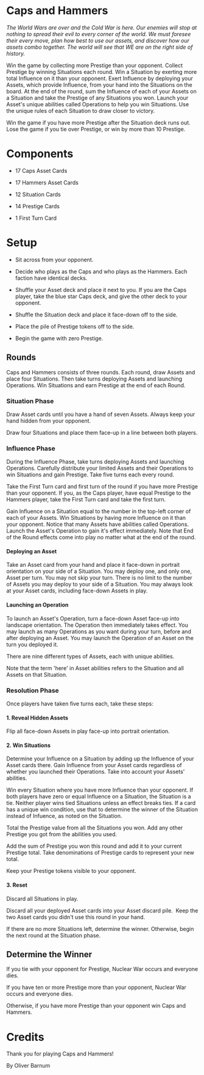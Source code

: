 # Caps and Hammers

*The World Wars are over and the Cold War is here. Our enemies will stop at nothing to spread their evil to every corner of the world. We must foresee their every move, plan how best to use our assets, and discover how our assets combo together. The world will see that WE are on the right side of history.*

Win the game by collecting more Prestige than your opponent. Collect Prestige by winning Situations each round. Win a Situation by exerting more total Influence on it than your opponent. Exert Influence by deploying your Assets, which provide Influence, from your hand into the Situations on the board. At the end of the round, sum the Influence of each of your Assets on a Situation and take the Prestige of any Situations you won. Launch your Asset's unique abilities called Operations to help you win Situations. Use the unique rules of each Situation to draw closer to victory.

Win the game if you have more Prestige after the Situation deck runs out. Lose the game if you tie over Prestige, or win by more than 10 Prestige.

# Components

- 17 Caps Asset Cards

- 17 Hammers Asset Cards

- 12 Situation Cards

- 14 Prestige Cards 

- 1 First Turn Card

# Setup

- Sit across from your opponent.

- Decide who plays as the Caps and who plays as the Hammers. Each faction have identical decks.

- Shuffle your Asset deck and place it next to you. If you are the Caps player, take the blue star Caps deck, and give the other deck to your opponent.

- Shuffle the Situation deck and place it face-down off to the side.

- Place the pile of Prestige tokens off to the side.

- Begin the game with zero Prestige.

## Rounds

Caps and Hammers consists of three rounds. Each round, draw Assets and place four Situations. Then take turns deploying Assets and launching Operations. Win Situations and earn Prestige at the end of each Round.

### Situation Phase

Draw Asset cards until you have a hand of seven Assets. Always keep your hand hidden from your opponent.

Draw four Situations and place them face-up in a line between both players.

### Influence Phase

During the Influence Phase, take turns deploying Assets and launching Operations. Carefully distribute your limited Assets and their Operations to win Situations and gain Prestige. Take five turns each every round.

Take the First Turn card and first turn of the round if you have more Prestige than your opponent. If you, as the Caps player, have equal Prestige to the Hammers player, take the First Turn card and take the first turn.

Gain Influence on a Situation equal to the number in the top-left corner of each of your Assets. Win Situations by having more Influence on it than your opponent. Notice that many Assets have abilities called Operations. Launch the Asset's Operation to gain it's effect immediately. Note that End of the Round effects come into play no matter what at the end of the round.

#### Deploying an Asset

Take an Asset card from your hand and place it face-down in portrait orientation on your side of a Situation. You may deploy one, and only one, Asset per turn. You may not skip your turn. There is no limit to the number of Assets you may deploy to your side of a Situation. You may always look at your Asset cards, including face-down Assets in play.

#### Launching an Operation

To launch an Asset's Operation, turn a face-down Asset face-up into landscape orientation. The Operation then immediately takes effect. You may launch as many Operations as you want during your turn, before and after deploying an Asset. You may launch the Operation of an Asset on the turn you deployed it.

There are nine different types of Assets, each with unique abilities.

Note that the term 'here' in Asset abilities refers to the Situation and all Assets on that Situation.

### Resolution Phase

Once players have taken five turns each, take these steps:

#### 1. Reveal Hidden Assets

Flip all face-down Assets in play face-up into portrait orientation.

#### 2. Win Situations

Determine your Influence on a Situation by adding up the Influence of your Asset cards there. Gain Influence from your Asset cards regardless of whether you launched their Operations. Take into account your Assets' abilities.

Win every Situation where you have more Influence than your opponent. If both players have zero or equal Influence on a Situation, the Situation is a tie. Neither player wins tied Situations unless an effect breaks ties. If a card has a unique win condition, use that to determine the winner of the Situation instead of Infuence, as noted on the Situation.

Total the Prestige value from all the Situations you won. Add any other Prestige you got from the abilities you used.

Add the sum of Prestige you won this round and add it to your current Prestige total. Take denominations of Prestige cards to represent your new total.

Keep your Prestige tokens visible to your opponent.

#### 3. Reset

Discard all Situations in play.

Discard all your deployed Asset cards into your Asset discard pile.  Keep the two Asset cards you didn't use this round in your hand.

If there are no more Situations left, determine the winner. Otherwise, begin the next round at the Situation phase.

## Determine the Winner

If you tie with your opponent for Prestige, Nuclear War occurs and everyone dies.

If you have ten or more Prestige more than your opponent, Nuclear War occurs and everyone dies.

Otherwise, if you have more Prestige than your opponent win Caps and Hammers.

# Credits

Thank you for playing Caps and Hammers!

By Oliver Barnum